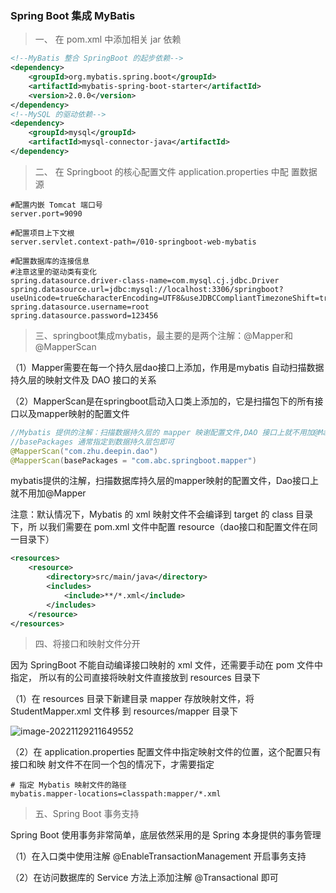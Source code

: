 ### Spring Boot 集成 MyBatis

>一、 在 pom.xml 中添加相关 jar 依赖

```xml
<!--MyBatis 整合 SpringBoot 的起步依赖-->
<dependency>
    <groupId>org.mybatis.spring.boot</groupId>
    <artifactId>mybatis-spring-boot-starter</artifactId>
    <version>2.0.0</version>
</dependency>
<!--MySQL 的驱动依赖-->
<dependency>
    <groupId>mysql</groupId>
    <artifactId>mysql-connector-java</artifactId>
</dependency>
```

>二、 在 Springboot 的核心配置文件 application.properties 中配 置数据源

```properties
#配置内嵌 Tomcat 端口号 
server.port=9090 

#配置项目上下文根 
server.servlet.context-path=/010-springboot-web-mybatis 

#配置数据库的连接信息 
#注意这里的驱动类有变化 
spring.datasource.driver-class-name=com.mysql.cj.jdbc.Driver
spring.datasource.url=jdbc:mysql://localhost:3306/springboot?useUnicode=true&characterEncoding=UTF8&useJDBCCompliantTimezoneShift=true&useLegacyDatetimeCode=false&serverTimezone=UTC 
spring.datasource.username=root 
spring.datasource.password=123456
```



> 三、springboot集成mybatis，最主要的是两个注解：@Mapper和@MapperScan

（1）Mapper需要在每一个持久层dao接口上添加，作用是mybatis 自动扫描数据持久层的映射文件及 DAO 接口的关系

（2）MapperScan是在springboot启动入口类上添加的，它是扫描包下的所有接口以及mapper映射的配置文件

```java
//Mybatis 提供的注解：扫描数据持久层的 mapper 映谢配置文件,DAO 接口上就不用加@Mapper 
//basePackages 通常指定到数据持久层包即可
@MapperScan("com.zhu.deepin.dao")
@MapperScan(basePackages = "com.abc.springboot.mapper")
```

mybatis提供的注解，扫描数据库持久层的mapper映射的配置文件，Dao接口上就不用加@Mapper

注意：默认情况下，Mybatis 的 xml 映射文件不会编译到 target 的 class 目录下，所 以我们需要在 pom.xml 文件中配置 resource（dao接口和配置文件在同一目录下）

```xml
<resources>
    <resource>
        <directory>src/main/java</directory>
        <includes>
            <include>**/*.xml</include>
        </includes>
    </resource>
</resources>
```

>四、将接口和映射文件分开

因为 SpringBoot 不能自动编译接口映射的 xml 文件，还需要手动在 pom 文件中指定， 所以有的公司直接将映射文件直接放到 resources 目录下

（1）在 resources 目录下新建目录 mapper 存放映射文件，将 StudentMapper.xml 文件移 到 resources/mapper 目录下

![image-20221129211649552](E:\LearningBlog\images\image-20221129211649552.png)

（2）在 application.properties 配置文件中指定映射文件的位置，这个配置只有接口和映 射文件不在同一个包的情况下，才需要指定

```properties
# 指定 Mybatis 映射文件的路径 
mybatis.mapper-locations=classpath:mapper/*.xml
```

>五、Spring Boot 事务支持

Spring Boot 使用事务非常简单，底层依然采用的是 Spring 本身提供的事务管理

（1）在入口类中使用注解 @EnableTransactionManagement 开启事务支持 

（2）在访问数据库的 Service 方法上添加注解 @Transactional 即可